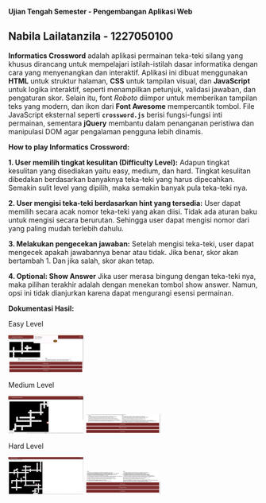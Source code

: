 **Ujian Tengah Semester - Pengembangan Aplikasi Web**

**Nabila Lailatanzila - 1227050100**
------------------------------------


**Informatics Crossword** adalah aplikasi permainan teka-teki silang yang khusus dirancang untuk mempelajari istilah-istilah dasar informatika dengan cara yang menyenangkan dan interaktif. Aplikasi ini dibuat menggunakan **HTML** untuk struktur halaman, **CSS** untuk tampilan visual, dan **JavaScript** untuk logika interaktif, seperti menampilkan petunjuk, validasi jawaban, dan pengaturan skor. Selain itu, font *Roboto* diimpor untuk memberikan tampilan teks yang modern, dan ikon dari **Font Awesome** mempercantik tombol. File JavaScript eksternal seperti **`crossword.js`** berisi fungsi-fungsi inti permainan, sementara **jQuery** membantu dalam penanganan peristiwa dan manipulasi DOM agar pengalaman pengguna lebih dinamis.

**How to play Informatics Crossword:**

**1. User memilih tingkat kesulitan (Difficulty Level):** Adapun tingkat kesulitan yang disediakan yaitu easy, medium, dan hard. Tingkat kesulitan dibedakan berdasarkan banyaknya teka-teki yang harus dipecahkan. Semakin sulit level yang dipilih, maka semakin banyak pula teka-teki nya.

**2. User mengisi teka-teki berdasarkan hint yang tersedia:** User dapat memilih secara acak nomor teka-teki yang akan diisi. Tidak ada aturan baku untuk mengisi secara berurutan. Sehingga user dapat mengisi nomor dari yang paling mudah terlebih dahulu.

**3. Melakukan pengecekan jawaban:** Setelah mengisi teka-teki, user dapat mengecek apakah jawabannya benar atau tidak. Jika benar, skor akan bertambah 1. Dan jika salah, skor akan tetap. 

**4. Optional: Show Answer** Jika user merasa bingung dengan teka-teki nya, maka pilihan terakhir adalah dengan menekan tombol show answer. Namun, opsi ini tidak dianjurkan karena dapat mengurangi esensi permainan. 

**Dokumentasi Hasil:**

<p align="center"; font-weight: bold>
<p> Easy Level </p>
<img src="assets/imgs/easy-level.png" alt="Easy Level" width="30%">

<p> Medium Level </p>
<img src="assets/imgs/medium-level-1.png" alt="Medium Level 1" width="30%">
<img src="assets/imgs/medium-level-2.png" alt="Medium Level 2" width="30%">

<p> Hard Level </p>
<img src="assets/imgs/hard-level-2.png" alt="Hard Level" width="30%">
<img src="assets/imgs/hard-level-1.png" alt="Hard Level" width="30%">

</p>



